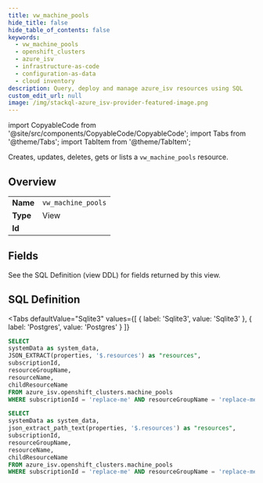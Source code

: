 ```yaml
--- 
title: vw_machine_pools
hide_title: false
hide_table_of_contents: false
keywords:
  - vw_machine_pools
  - openshift_clusters
  - azure_isv
  - infrastructure-as-code
  - configuration-as-data
  - cloud inventory
description: Query, deploy and manage azure_isv resources using SQL
custom_edit_url: null
image: /img/stackql-azure_isv-provider-featured-image.png
---
```


import CopyableCode from '@site/src/components/CopyableCode/CopyableCode';
import Tabs from '@theme/Tabs';
import TabItem from '@theme/TabItem';

Creates, updates, deletes, gets or lists a <code>vw_machine_pools</code> resource.

## Overview
<table><tbody>
<tr><td><b>Name</b></td><td><code>vw_machine_pools</code></td></tr>
<tr><td><b>Type</b></td><td>View</td></tr>
<tr><td><b>Id</b></td><td><CopyableCode code="azure_isv.openshift_clusters.vw_machine_pools" /></td></tr>
</tbody></table>

## Fields

See the SQL Definition (view DDL) for fields returned by this view.

## SQL Definition

<Tabs
defaultValue="Sqlite3"
values={[
{ label: 'Sqlite3', value: 'Sqlite3' },
{ label: 'Postgres', value: 'Postgres' }
]}
>
<TabItem value="Sqlite3">

```sql
SELECT
systemData as system_data,
JSON_EXTRACT(properties, '$.resources') as "resources",
subscriptionId,
resourceGroupName,
resourceName,
childResourceName
FROM azure_isv.openshift_clusters.machine_pools
WHERE subscriptionId = 'replace-me' AND resourceGroupName = 'replace-me' AND resourceName = 'replace-me';
```

</TabItem>
<TabItem value="Postgres">

```sql
SELECT
systemData as system_data,
json_extract_path_text(properties, '$.resources') as "resources",
subscriptionId,
resourceGroupName,
resourceName,
childResourceName
FROM azure_isv.openshift_clusters.machine_pools
WHERE subscriptionId = 'replace-me' AND resourceGroupName = 'replace-me' AND resourceName = 'replace-me';
```

</TabItem>
</Tabs>
